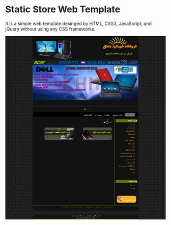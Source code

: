 # Static Store Web Template
It is a simple web template desinged by HTML, CSS3, JavaScript, and jQuery without using any CSS frameworks.

![KHM Site Demo](https://raw.githubusercontent.com/pezhmanparsaee/khm-hardware-seller-site/master/images/demo.png)
